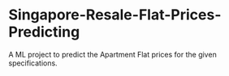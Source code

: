 # Singapore-Resale-Flat-Prices-Predicting
A ML project to predict the Apartment Flat prices for the given specifications.
